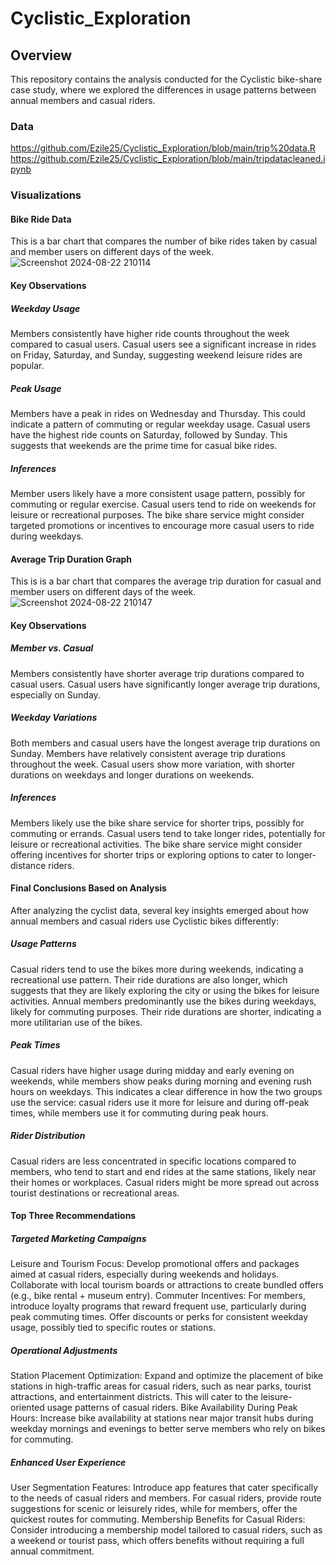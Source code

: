 # Cyclistic_Exploration
## Overview
This repository contains the analysis conducted for the Cyclistic bike-share case study, where we explored the differences in usage patterns between annual members and casual riders.
### Data
https://github.com/Ezile25/Cyclistic_Exploration/blob/main/trip%20data.R
https://github.com/Ezile25/Cyclistic_Exploration/blob/main/tripdatacleaned.ipynb

### Visualizations
#### Bike Ride Data
This is a bar chart that compares the number of bike rides taken by casual and member users on different days of the week.
![Screenshot 2024-08-22 210114](https://github.com/user-attachments/assets/33eb9416-d7f8-46e3-b0c5-d102de5670a6)
#### Key Observations
##### Weekday Usage
Members consistently have higher ride counts throughout the week compared to casual users.
Casual users see a significant increase in rides on Friday, Saturday, and Sunday, suggesting weekend leisure rides are popular.
##### Peak Usage
Members have a peak in rides on Wednesday and Thursday. This could indicate a pattern of commuting or regular weekday usage.
Casual users have the highest ride counts on Saturday, followed by Sunday. This suggests that weekends are the prime time for casual bike rides.
##### Inferences
Member users likely have a more consistent usage pattern, possibly for commuting or regular exercise.
Casual users tend to ride on weekends for leisure or recreational purposes.
The bike share service might consider targeted promotions or incentives to encourage more casual users to ride during weekdays.

#### Average Trip Duration Graph
This is is a bar chart that compares the average trip duration for casual and member users on different days of the week.
![Screenshot 2024-08-22 210147](https://github.com/user-attachments/assets/d4c65f08-87c5-4925-a907-1456a499186b)

#### Key Observations
##### Member vs. Casual
Members consistently have shorter average trip durations compared to casual users.
Casual users have significantly longer average trip durations, especially on Sunday.
##### Weekday Variations
Both members and casual users have the longest average trip durations on Sunday.
Members have relatively consistent average trip durations throughout the week.
Casual users show more variation, with shorter durations on weekdays and longer durations on weekends.
##### Inferences
Members likely use the bike share service for shorter trips, possibly for commuting or errands.
Casual users tend to take longer rides, potentially for leisure or recreational activities.
The bike share service might consider offering incentives for shorter trips or exploring options to cater to longer-distance riders.

#### Final Conclusions Based on Analysis
After analyzing the cyclist data, several key insights emerged about how annual members and casual riders use Cyclistic bikes differently:
##### Usage Patterns
Casual riders tend to use the bikes more during weekends, indicating a recreational use pattern. Their ride durations are also longer, which suggests that they are likely exploring the city or using the bikes for leisure activities.
Annual members predominantly use the bikes during weekdays, likely for commuting purposes. Their ride durations are shorter, indicating a more utilitarian use of the bikes.
##### Peak Times
Casual riders have higher usage during midday and early evening on weekends, while members show peaks during morning and evening rush hours on weekdays.
This indicates a clear difference in how the two groups use the service: casual riders use it more for leisure and during off-peak times, while members use it for commuting during peak hours.
##### Rider Distribution
Casual riders are less concentrated in specific locations compared to members, who tend to start and end rides at the same stations, likely near their homes or workplaces. Casual riders might be more spread out across tourist destinations or recreational areas.
#### Top Three Recommendations
##### Targeted Marketing Campaigns
Leisure and Tourism Focus: Develop promotional offers and packages aimed at casual riders, especially during weekends and holidays. Collaborate with local tourism boards or attractions to create bundled offers (e.g., bike rental + museum entry).
Commuter Incentives: For members, introduce loyalty programs that reward frequent use, particularly during peak commuting times. Offer discounts or perks for consistent weekday usage, possibly tied to specific routes or stations.
##### Operational Adjustments
Station Placement Optimization: Expand and optimize the placement of bike stations in high-traffic areas for casual riders, such as near parks, tourist attractions, and entertainment districts. This will cater to the leisure-oriented usage patterns of casual riders.
Bike Availability During Peak Hours: Increase bike availability at stations near major transit hubs during weekday mornings and evenings to better serve members who rely on bikes for commuting.
##### Enhanced User Experience
User Segmentation Features: Introduce app features that cater specifically to the needs of casual riders and members. For casual riders, provide route suggestions for scenic or leisurely rides, while for members, offer the quickest routes for commuting.
Membership Benefits for Casual Riders: Consider introducing a membership model tailored to casual riders, such as a weekend or tourist pass, which offers benefits without requiring a full annual commitment.
